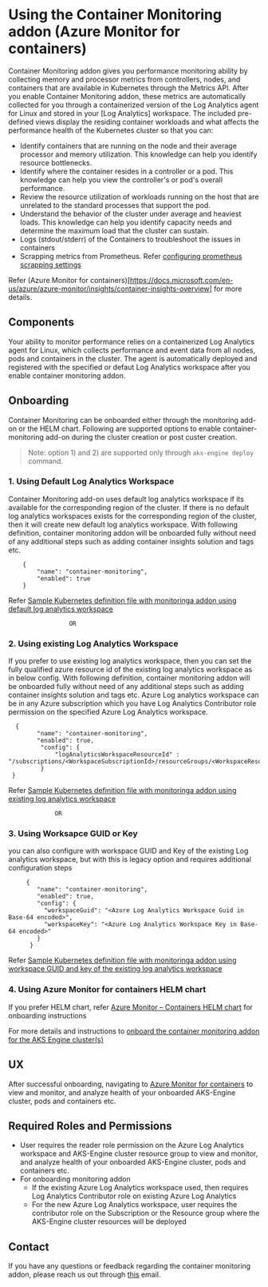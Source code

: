 # Using the Container Monitoring addon (Azure Monitor for containers)

Container Monitoring addon gives you performance monitoring ability by collecting memory and processor metrics from controllers, nodes, and containers that are available in Kubernetes through the Metrics API. After you enable Container Monitoring addon, these metrics are automatically collected for you through a containerized version of the Log Analytics agent for Linux and stored in your [Log Analytics] workspace. The included pre-defined views display the residing container workloads and what affects the performance health of the Kubernetes cluster so that you can:

- Identify containers that are running on the node and their average processor and memory utilization. This knowledge can help you identify resource bottlenecks.
- Identify where the container resides in a controller or a pod. This knowledge can help you view the controller's or pod's overall performance.
- Review the resource utilization of workloads running on the host that are unrelated to the standard processes that support the pod.
- Understand the behavior of the cluster under average and heaviest loads. This knowledge can help you identify capacity needs and determine the maximum load that the cluster can sustain.
- Logs (stdout/stderr) of the Containers to troubleshoot the issues in containers
- Scrapping metrics from Prometheus. Refer [configuring prometheus scrapping settings](https://docs.microsoft.com/en-us/azure/azure-monitor/insights/container-insights-agent-config#overview-of-configurable-prometheus-scraping-settings)

Refer (Azure Monitor for containers)[https://docs.microsoft.com/en-us/azure/azure-monitor/insights/container-insights-overview] for more details.

## Components

Your ability to monitor performance relies on a containerized Log Analytics agent for Linux, which collects performance and event data from all nodes, pods and containers in the cluster.
The agent is automatically deployed and registered with the specified or defaut Log Analytics workspace after you enable container monitoring addon.

## Onboarding

Container Monitoring can be onboarded either through the monitoring add-on or the HELM chart.
Following are supported options to enable container-monitoring add-on during the cluster creation or post custer creation.

> Note: option 1) and 2) are supported only through `aks-engine deploy` command.

### 1. Using Default Log Analytics Workspace

Container Monitoring add-on uses default log analytics workspace if its available for the corresponding region of the cluster. If there is no default log analytics workspaces exists for the corresponding region of the cluster, then it will create new default log analytics workspace.
With following definition, container monitoring addon will be onboarded fully without need of any additional steps such as adding container insights solution and tags etc.

        {
            "name": "container-monitoring",
            "enabled": true
        }

Refer [Sample Kubernetes definition file with monitoringa addon using default log analytics workspace](../../examples/addons/container-monitoring/kubernetes-container-monitoring.json)

                     OR

###  2. Using existing Log Analytics Workspace

If you prefer to use existing log analytics workspace, then you can set  the fully qualified azure resource id of the existing log analytics workspace as in below config.
With following definition, container monitoring addon will be onboarded fully without need of any additional steps such as adding container insights solution and tags etc.
Azure Log analytics workspace can be in any Azure subscription which you have Log Analytics Contributor role permission on the specified Azure Log Analytics workspace.

      {
            "name": "container-monitoring",
            "enabled": true,
             "config": {
                 "logAnalyticsWorkspaceResourceId" : "/subscriptions/<WorkspaceSubscriptionId>/resourceGroups/<WorkspaceResourceGroup>/providers/Microsoft.OperationalInsights/workspaces/<workspaceName>"
             }
     }

Refer [Sample Kubernetes definition file with monitoringa addon using existing log analytics workspace](../../examples/addons/container-monitoring/kubernetes-container-monitoring_existing_log_analytics_workspace.json)

                 OR

### 3. Using Worksapce GUID or Key

you can also configure with workspace GUID and Key of the existing Log analytics workspace, but with this is legacy option and requires additional configuration steps

         {
            "name": "container-monitoring",
            "enabled": true,
            "config": {
              "workspaceGuid": "<Azure Log Analytics Workspace Guid in Base-64 encoded>",
              "workspaceKey": "<Azure Log Analytics Workspace Key in Base-64 encoded>"
            }
          }

Refer [Sample Kubernetes definition file with monitoringa addon using workspace GUID and key of the existing log analytics workspace](../../examples/addons/container-monitoring/kubernetes-container-monitoring_existing_workspace_id_and_key.json)

### 4. Using Azure Monitor for containers HELM chart

If you prefer HELM chart, refer [Azure Monitor – Containers HELM chart](https://github.com/helm/charts/tree/master/incubator/azuremonitor-containers) for onboarding instructions

For more details and instructions to [onboard the container monitoring addon for the AKS Engine cluster(s)](../../examples/addons/container-monitoring/README.md)

## UX

After successful onboarding, navigating to [Azure Monitor for containers](https://aka.ms/azmon-containers) to view and monitor, and analyze health of your onboarded AKS-Engine cluster, pods and containers etc.

## Required Roles and Permissions

- User requires the reader role permission on the Azure Log Analytics workspace and AKS-Engine cluster resource group to view and monitor, and analyze health of your onboarded AKS-Engine cluster, pods and containers etc.
- For onboarding monitoring addon
     -  If the existing Azure Log Analytics workspace used, then requires Log Analytics Contributor role on existing Azure Log Analytics
     -  For the new Azure Log Analytics workspace, user requires the contributor role on the Subscription or the Resource group where the AKS-Engine cluster resources will be deployed

## Contact

If you have any questions or feedback regarding the container monitoring addon, please reach us out through [this](mailto:askcoin@microsoft.com) email.